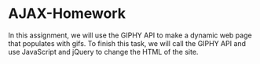 # AJAX-Homework
In this assignment, we will use the GIPHY API to make a dynamic web page that populates with gifs. To finish this task, we will call the GIPHY API and use JavaScript and jQuery to change the HTML of the site.
